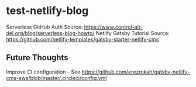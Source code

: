 # test-netlify-blog

Serverless GitHub Auth Source: https://www.control-alt-del.org/blog/serverless-blog-howto/
Netlify Gatsby Tutorial Source: https://github.com/netlify-templates/gatsby-starter-netlify-cms

## Future Thoughts
Improve CI configuration - See https://github.com/erezrokah/gatsby-netlify-cms-aws/blob/master/.circleci/config.yml
